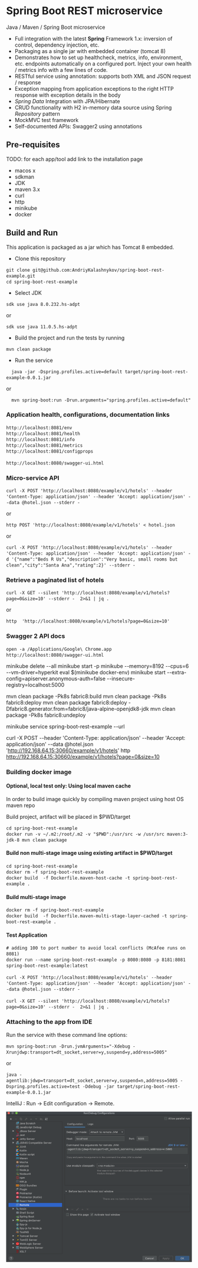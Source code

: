 # Spring Boot REST microservice

Java / Maven / Spring Boot microservice

* Full integration with the latest **Spring** Framework 1.x: inversion of control, dependency injection, etc.
* Packaging as a single jar with embedded container (tomcat 8)
* Demonstrates how to set up healthcheck, metrics, info, environment, etc. endpoints automatically on a configured port. Inject your own health / metrics info with a few lines of code.
* RESTful service using annotation: supports both XML and JSON request / response
* Exception mapping from application exceptions to the right HTTP response with exception details in the body
* *Spring Data* Integration with JPA/Hibernate
* CRUD functionality with H2 in-memory data source using Spring *Repository* pattern
* MockMVC test framework
* Self-documented APIs: Swagger2 using annotations

## Pre-requisites

TODO: for each app/tool add link to the installation page

- macos x
- sdkman
- JDK
- maven 3.x
- curl
- http
- minikube
- docker

## Build and Run

This application is packaged as a jar which has Tomcat 8 embedded.

* Clone this repository
```
git clone git@github.com:AndriyKalashnykov/spring-boot-rest-example.git
cd spring-boot-rest-example
```
* Select JDK
```
sdk use java 8.0.232.hs-adpt
```
or
```
sdk use java 11.0.5.hs-adpt
```
* Build the project and run the tests by running
```
mvn clean package
```
* Run the service
```
  java -jar -Dspring.profiles.active=default target/spring-boot-rest-example-0.0.1.jar
```        
or
```
  mvn spring-boot:run -Drun.arguments="spring.profiles.active=default"
```


### Application health, configurations, documentation links

```
http://localhost:8081/env
http://localhost:8081/health
http://localhost:8081/info
http://localhost:8081/metrics
http://localhost:8081/configprops

http://localhost:8080/swagger-ui.html
```

### Micro-service API

```
curl -X POST 'http://localhost:8080/example/v1/hotels' --header 'Content-Type: application/json' --header 'Accept: application/json' --data @hotel.json --stderr -
```
or
```
http POST 'http://localhost:8080/example/v1/hotels' < hotel.json
```
or
```
curl -X POST 'http://localhost:8080/example/v1/hotels' --header 'Content-Type: application/json' --header 'Accept: application/json' -d '{"name":"Beds R Us","description":"Very basic, small rooms but clean","city":"Santa Ana","rating":2}' --stderr -
```

### Retrieve a paginated list of hotels

```
curl -X GET --silent 'http://localhost:8080/example/v1/hotels?page=0&size=10' --stderr -  2>&1 | jq .
```
or
```
http  'http://localhost:8080/example/v1/hotels?page=0&size=10'
```
### Swagger 2 API docs

```
open -a /Applications/Google\ Chrome.app http://localhost:8080/swagger-ui.html
```

minikube delete --all
minikube start -p minikube --memory=8192 --cpus=6 --vm-driver=hyperkit
eval $(minikube docker-env)
minikube start --extra-config=apiserver.anonymous-auth=false --insecure-registry=localhost:5000

mvn clean package -Pk8s fabric8:build
mvn clean package -Pk8s fabric8:deploy
mvn clean package fabric8:deploy -Dfabric8.generator.from=fabric8/java-alpine-openjdk8-jdk
mvn clean package -Pk8s fabric8:undeploy

minikube service spring-boot-rest-example --url

curl -X POST --header 'Content-Type: application/json' --header 'Accept: application/json' --data @hotel.json 'http://192.168.64.15:30660/example/v1/hotels'
http http://192.168.64.15:30660/example/v1/hotels?page=0&size=10


### Building docker image


#### Optional, local test only: Using local maven cache

  In order to build image quickly by compiling maven project using host OS  maven repo

  Build project, artifact will be placed in $PWD/target

  ```
  cd spring-boot-rest-example
  docker run -v ~/.m2:/root/.m2 -v "$PWD":/usr/src -w /usr/src maven:3-jdk-8 mvn clean package
  ```

  #### Build non multi-stage image using existing artifact in $PWD/target

  ```
  cd spring-boot-rest-example
  docker rm -f spring-boot-rest-example
  docker build  -f Dockerfile.maven-host-cache -t spring-boot-rest-example .
  ```

  #### Build  multi-stage image  

  ```
  docker rm -f spring-boot-rest-example
  docker build  -f Dockerfile.maven-multi-stage-layer-cached -t spring-boot-rest-example .
  ```


  #### Test Application

  ```
  # adding 100 to port number to avoid local conflicts (McAfee runs on 8081)
  docker run --name spring-boot-rest-example -p 8080:8080 -p 8181:8081 spring-boot-rest-example:latest

  curl -X POST 'http://localhost:8080/example/v1/hotels' --header 'Content-Type: application/json' --header 'Accept: application/json' --data @hotel.json --stderr -

  curl -X GET --silent 'http://localhost:8080/example/v1/hotels?page=0&size=10' --stderr -  2>&1 | jq .

  ```

### Attaching to the app from IDE

Run the service with these command line options:

```
mvn spring-boot:run -Drun.jvmArguments="-Xdebug -Xrunjdwp:transport=dt_socket,server=y,suspend=y,address=5005"
```
or

```
java -agentlib:jdwp=transport=dt_socket,server=y,suspend=n,address=5005 -Dspring.profiles.active=test -Ddebug -jar target/spring-boot-rest-example-0.0.1.jar
```

IntelliJ : Run -> Edit configuration -> Remote.

![IntelliJ IDEA](./img/idea-remote.png)
